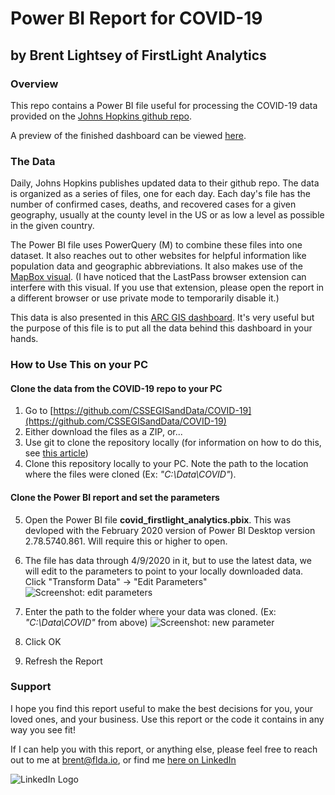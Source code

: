 # Power BI Report for COVID-19
## by Brent Lightsey of FirstLight Analytics

### Overview
This repo contains a Power BI file useful for processing the COVID-19 data provided on the [Johns Hopkins github repo](https://github.com/CSSEGISandData/COVID-19). 

A preview of the finished dashboard can be viewed [here](https://app.powerbi.com/view?r=eyJrIjoiMzVkNGY5NzYtMmQxMS00YmI4LTk1YWUtYmQ4MmU0Y2M4ODg3IiwidCI6Ijg3YzgyMjg3LWRkOGMtNGEzZC1hNzFhLWUxMTc0ZDdiOTgxYyIsImMiOjF9). 

### The Data
Daily, Johns Hopkins publishes updated data to their github repo. The data is organized as a series of files, one for each day. Each day's file has the number of confirmed cases, deaths, and recovered cases for a given geography, usually at the county level in the US or as low a level as possible in the given country.

The Power BI file uses PowerQuery (M) to combine these files into one dataset. It also reaches out to other websites for helpful information like population data and geographic abbreviations. It also makes use of the [MapBox visual](https://docs.mapbox.com/help/troubleshooting/integrate-mapbox-visual-with-power-bi/). (I have noticed that the LastPass browser extension can interfere with this visual. If you use that extension, please open the report in a different browser or use private mode to temporarily disable it.)

This data is also presented in this [ARC GIS dashboard](https://www.arcgis.com/apps/opsdashboard/index.html#/bda7594740fd40299423467b48e9ecf6). It's very useful but the purpose of this file is to put all the data behind this dashboard in your hands.

### How to Use This on your PC
#### Clone the data from the COVID-19 repo to your PC
1. Go to [https://github.com/CSSEGISandData/COVID-19](https://github.com/CSSEGISandData/COVID-19)
2. Either download the files as a ZIP, or...
3. Use git to clone the repository locally (for information on how to do this, see [this article](https://help.github.com/en/github/creating-cloning-and-archiving-repositories/cloning-a-repository))
4. Clone this repository locally to your PC. Note the path to the location where the files were cloned (Ex: _"C:\Data\COVID"_).

#### Clone the Power BI report and set the parameters

5. Open the Power BI file **covid\_firstlight\_analytics.pbix**. This was devloped with the February 2020 version of Power BI Desktop version 2.78.5740.861. Will require this or higher to open.
6. The file has data through 4/9/2020 in it, but to use the latest data, we will edit to the parameters to point to your locally downloaded data. Click "Transform Data" -> "Edit Parameters" 
![Screenshot: edit parameters](http://firstlightanalytics.com/wp-content/uploads/2020/04/2020-04-10_11-00-17.png)
7. Enter the path to the folder where your data was cloned. (Ex: _"C:\Data\COVID"_ from above)
![Screenshot: new parameter](http://firstlightanalytics.com/wp-content/uploads/2020/04/2020-04-10_11-00-34.png)

8. Click OK
9. Refresh the Report


### Support
I hope you find this report useful to make the best decisions for you, your loved ones, and your business. Use this report or the code it contains in any way you see fit!

If I can help you with this report, or anything else, please feel free to reach out to me at [brent@flda.io](mailto:brent@flda.io), or find me [here on LinkedIn](https://www.linkedin.com/in/brentlightsey/) 

![LinkedIn Logo](https://content.linkedin.com/content/dam/me/business/en-us/amp/brand-site/v2/bg/LI-Bug.svg.original.svg)





